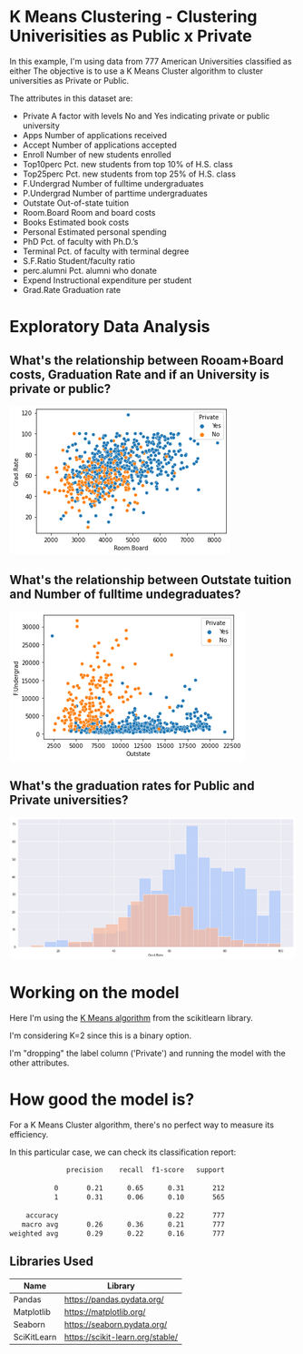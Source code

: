 # K Means Clustering - Clustering Univerisities as Public x Private

In this example, I'm using data from 777 American Universities classified as either 
The objective is to use a K Means Cluster algorithm to cluster universities as Private or Public.

The attributes in this dataset are:
- Private A factor with levels No and Yes indicating private or public university
- Apps Number of applications received
- Accept Number of applications accepted
- Enroll Number of new students enrolled
- Top10perc Pct. new students from top 10% of H.S. class
- Top25perc Pct. new students from top 25% of H.S. class
- F.Undergrad Number of fulltime undergraduates
- P.Undergrad Number of parttime undergraduates
- Outstate Out-of-state tuition
- Room.Board Room and board costs
- Books Estimated book costs
- Personal Estimated personal spending
- PhD Pct. of faculty with Ph.D.’s
- Terminal Pct. of faculty with terminal degree
- S.F.Ratio Student/faculty ratio
- perc.alumni Pct. alumni who donate
- Expend Instructional expenditure per student
- Grad.Rate Graduation rate

# Exploratory Data Analysis

## What's the relationship between Rooam+Board costs, Graduation Rate and if an University is private or public?

![room_board_grade](./room_board_grade.png)

## What's the relationship between Outstate tuition and Number of fulltime undegraduates?

![outstate_fundergrad](./outstate_fundergrad.png)

## What's the graduation rates for Public and Private universities?

![grad_rate](./grad_rate.png)


# Working on the model

Here I'm using the [K Means algorithm](https://scikit-learn.org/stable/modules/generated/sklearn.cluster.KMeans.html) from the scikitlearn library.

I'm considering K=2 since this is a binary option.

I'm "dropping" the label column ('Private') and running the model with the other attributes.

# How good the model is?
 
For a K Means Cluster algorithm, there's no perfect way to measure its efficiency.

In this particular case, we can check its classification report:

```
              precision    recall  f1-score   support

           0       0.21      0.65      0.31       212
           1       0.31      0.06      0.10       565

    accuracy                           0.22       777
   macro avg       0.26      0.36      0.21       777
weighted avg       0.29      0.22      0.16       777
```

## Libraries Used

| Name | Library |
| ------ | ------ |
| Pandas | https://pandas.pydata.org/ |
| Matplotlib | https://matplotlib.org/ |
| Seaborn | https://seaborn.pydata.org/ |
| SciKitLearn | https://scikit-learn.org/stable/ |